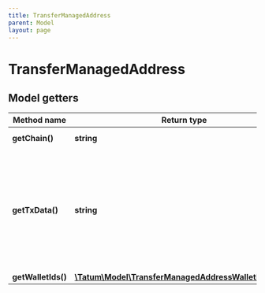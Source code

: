 ```yaml
---
title: TransferManagedAddress
parent: Model
layout: page
---
```


# TransferManagedAddress

## Model getters

Method name | Return type | Description | Notes
------------ | ------------- | ------------- | -------------
**getChain()** | **string** | Blockchain to work on | ex.: `SOL`
**getTxData()** | **string** | Hex serialized data representing transaction, which should be signed using one of the managed wallets. | ex.: `020001044a22af97a838a504e6f7c0b18d779afcea612da50794cc1dac641861fc1ab14afa5cacaf91c298694e64bb5496916c3c68a32affb92d4bcd2736fbb00169d57bd840de2a454960308f688cd3ee308c1fa01ecfa0b03770aaaf3b52d71d46c31d000000000000000000000000000000000000000000000000000000000000000060d38e0da20dc5900b7e902c918eae6a95e2d90af154b53a422f4ab26b050f4f01030201020c02000000e803000000000000`
**getWalletIds()** | [**\Tatum\Model\TransferManagedAddressWalletIdsInner[]**](../TransferManagedAddressWalletIdsInner) |  | ex.: `null`

